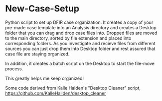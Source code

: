 # New-Case-Setup

Python script to set up DFIR case organization. It creates a copy of your pre-made case template into an Analysis directory and creates a Desktop folder that you can drag and drop case files into. Dropped files are moved to the main directory, sorted by file extension and placed into corresponding folders. As you investigate and recieve files from different sources you can just drop them into Desktop folder and rest assured that case file are staying organized.

In addition, it creates a batch script on the Desktop to start the file-move process.

This greatly helps me keep organized!

Some code derived from Kalle Halden's "Desktop Cleaner" script, https://github.com/KalleHallden/desktop_cleaner
